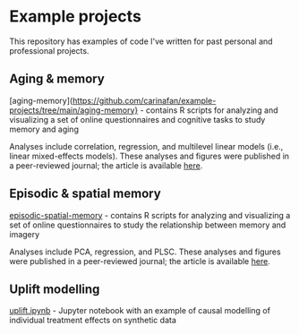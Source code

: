 # Example projects

This repository has examples of code I've written for past personal and professional projects.

## Aging & memory
[aging-memory](https://github.com/carinafan/example-projects/tree/main/aging-memory} - contains R scripts for analyzing and visualizing a set of online questionnaires and cognitive tasks to study memory and aging

Analyses include correlation, regression, and multilevel linear models (i.e., linear mixed-effects models). These analyses and figures were published in a peer-reviewed journal; the article is available [here](https://doi.org/10.1186/s12877-020-01720-7).

## Episodic & spatial memory
[episodic-spatial-memory](https://github.com/carinafan/example-projects/tree/main/episodic-spatial-memory) - contains R scripts for analyzing and visualizing a set of online questionnaires to study the relationship between memory and imagery

Analyses include PCA, regression, and PLSC. These analyses and figures were published in a peer-reviewed journal; the article is available [here](https://doi.org/10.3758/s13421-020-01093-7). 

## Uplift modelling
[uplift.ipynb](https://github.com/carinafan/example-projects/blob/main/uplift.ipynb) - Jupyter notebook with an example of causal modelling of individual treatment effects on synthetic data
